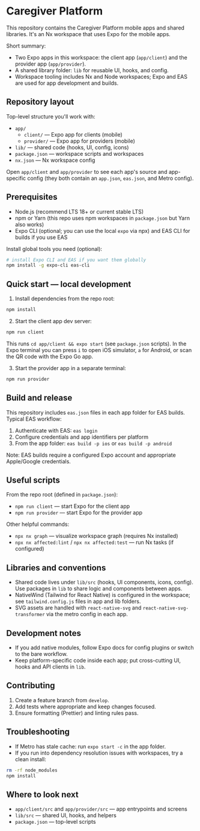 # Caregiver Platform

This repository contains the Caregiver Platform mobile apps and shared libraries. It's an Nx workspace that uses Expo for the mobile apps.

Short summary:

- Two Expo apps in this workspace: the client app (`app/client`) and the provider app (`app/provider`).
- A shared library folder: `lib` for reusable UI, hooks, and config.
- Workspace tooling includes Nx and Node workspaces; Expo and EAS are used for app development and builds.

## Repository layout

Top-level structure you'll work with:

- `app/`
  - `client/` — Expo app for clients (mobile)
  - `provider/` — Expo app for providers (mobile)
- `lib/` — shared code (hooks, UI, config, icons)
- `package.json` — workspace scripts and workspaces
- `nx.json` — Nx workspace config

Open `app/client` and `app/provider` to see each app's source and app-specific config (they both contain an `app.json`, `eas.json`, and Metro config).

## Prerequisites

- Node.js (recommend LTS 18+ or current stable LTS)
- npm or Yarn (this repo uses npm workspaces in `package.json` but Yarn also works)
- Expo CLI (optional; you can use the local `expo` via npx) and EAS CLI for builds if you use EAS

Install global tools you need (optional):

```bash
# install Expo CLI and EAS if you want them globally
npm install -g expo-cli eas-cli
```

## Quick start — local development

1. Install dependencies from the repo root:

```bash
npm install
```

2. Start the client app dev server:

```bash
npm run client
```

This runs `cd app/client && expo start` (see `package.json` scripts). In the Expo terminal you can press `i` to open iOS simulator, `a` for Android, or scan the QR code with the Expo Go app.

3. Start the provider app in a separate terminal:

```bash
npm run provider
```

## Build and release

This repository includes `eas.json` files in each app folder for EAS builds. Typical EAS workflow:

1. Authenticate with EAS: `eas login`
2. Configure credentials and app identifiers per platform
3. From the app folder: `eas build -p ios` or `eas build -p android`

Note: EAS builds require a configured Expo account and appropriate Apple/Google credentials.

## Useful scripts

From the repo root (defined in `package.json`):

- `npm run client` — start Expo for the client app
- `npm run provider` — start Expo for the provider app

Other helpful commands:

- `npx nx graph` — visualize workspace graph (requires Nx installed)
- `npx nx affected:lint` / `npx nx affected:test` — run Nx tasks (if configured)

## Libraries and conventions

- Shared code lives under `lib/src` (hooks, UI components, icons, config). Use packages in `lib` to share logic and components between apps.
- NativeWind (Tailwind for React Native) is configured in the workspace; see `tailwind.config.js` files in app and lib folders.
- SVG assets are handled with `react-native-svg` and `react-native-svg-transformer` via the metro config in each app.

## Development notes

- If you add native modules, follow Expo docs for config plugins or switch to the bare workflow.
- Keep platform-specific code inside each app; put cross-cutting UI, hooks and API clients in `lib`.

## Contributing

1. Create a feature branch from `develop`.
2. Add tests where appropriate and keep changes focused.
3. Ensure formatting (Prettier) and linting rules pass.

## Troubleshooting

- If Metro has stale cache: run `expo start -c` in the app folder.
- If you run into dependency resolution issues with workspaces, try a clean install:

```bash
rm -rf node_modules
npm install
```

## Where to look next

- `app/client/src` and `app/provider/src` — app entrypoints and screens
- `lib/src` — shared UI, hooks, and helpers
- `package.json` — top-level scripts
